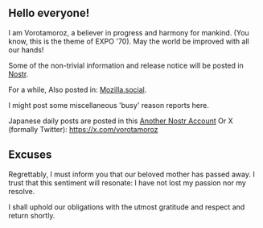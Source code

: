 ## Hello everyone!

I am Vorotamoroz, a believer in progress and harmony for mankind. (You know, this is the theme of EXPO '70).
May the world be improved with all our hands!

Some of the non-trivial information and release notice will be posted in [Nostr](https://njump.compile-error.net/npub1a79dtp6wzpp9kj4fynzyc40rqwm7h3gaf4m9yzluu5krzu0vpllqkstec2).

For a while, Also posted in: [Mozilla.social](https://mozilla.social/@vrtmrz).

I might post some miscellaneous 'busy' reason reports here.

Japanese daily posts are posted in this [Another Nostr Account](https://njump.compile-error.net/npub1azzj0dzw8evwtgyjeucyfz5cs8k0eg7rd0x4qvggcg3s7lx0dmaqv9sfka)
Or X (formally Twitter): https://x.com/vorotamoroz

## Excuses
Regrettably, I must inform you that our beloved mother has passed away. I trust that this sentiment will resonate: I have not lost my passion nor my resolve. 

I shall uphold our obligations with the utmost gratitude and respect and return shortly.
